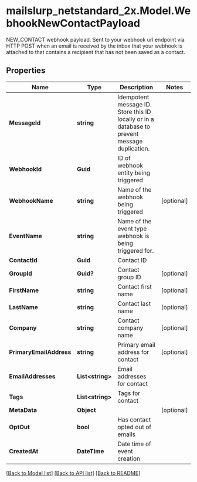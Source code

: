 # mailslurp_netstandard_2x.Model.WebhookNewContactPayload
NEW_CONTACT webhook payload. Sent to your webhook url endpoint via HTTP POST when an email is received by the inbox that your webhook is attached to that contains a recipient that has not been saved as a contact.

## Properties

Name | Type | Description | Notes
------------ | ------------- | ------------- | -------------
**MessageId** | **string** | Idempotent message ID. Store this ID locally or in a database to prevent message duplication. | 
**WebhookId** | **Guid** | ID of webhook entity being triggered | 
**WebhookName** | **string** | Name of the webhook being triggered | [optional] 
**EventName** | **string** | Name of the event type webhook is being triggered for. | 
**ContactId** | **Guid** | Contact ID | 
**GroupId** | **Guid?** | Contact group ID | [optional] 
**FirstName** | **string** | Contact first name | [optional] 
**LastName** | **string** | Contact last name | [optional] 
**Company** | **string** | Contact company name | [optional] 
**PrimaryEmailAddress** | **string** | Primary email address for contact | [optional] 
**EmailAddresses** | **List&lt;string&gt;** | Email addresses for contact | 
**Tags** | **List&lt;string&gt;** | Tags for contact | 
**MetaData** | **Object** |  | [optional] 
**OptOut** | **bool** | Has contact opted out of emails | 
**CreatedAt** | **DateTime** | Date time of event creation | 

[[Back to Model list]](../README#documentation-for-models) [[Back to API list]](../README#documentation-for-api-endpoints) [[Back to README]](../README)

